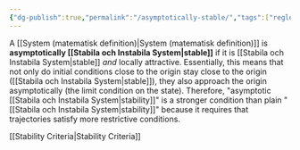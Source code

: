 ```yaml
---
{"dg-publish":true,"permalink":"/asymptotically-stable/","tags":["reglerteknik"]}
---
```


A [[System (matematisk definition)\|System (matematisk definition)]] is **asymptotically [[Stabila och Instabila System\|stable]]** if it is [[Stabila och Instabila System\|stable]] *and* locally attractive. Essentially, this means that not only do initial conditions close to the origin stay close to the origin ([[Stabila och Instabila System\|stable]]), they also approach the origin asymptotically (the limit condition on the state). Therefore, "asymptotic [[Stabila och Instabila System\|stability]]" is a stronger condition than plain "[[Stabila och Instabila System\|stability]]" because it requires that trajectories satisfy more restrictive conditions.

[[Stability Criteria\|Stability Criteria]]
